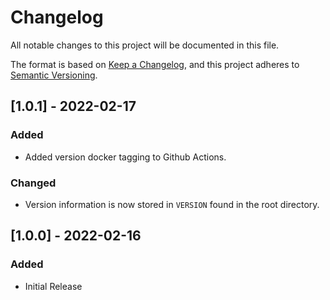 # Changelog

All notable changes to this project will be documented in this file.

The format is based on [Keep a Changelog](https://keepachangelog.com/en/1.0.0/), and this project adheres to [Semantic Versioning](https://semver.org/spec/v2.0.0.html).

## [1.0.1] - 2022-02-17

### Added
- Added version docker tagging to Github Actions.

### Changed
- Version information is now stored in `VERSION` found in the root directory.

## [1.0.0] - 2022-02-16

### Added
- Initial Release
